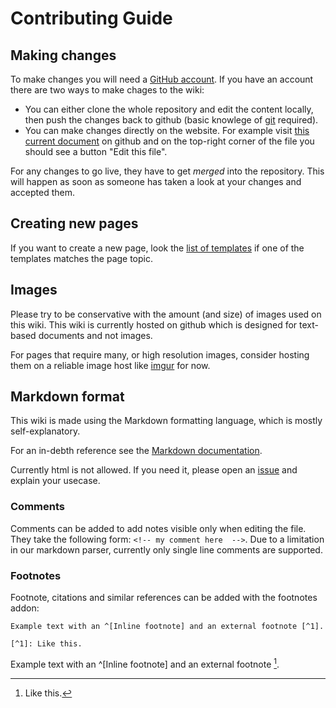 # Contributing Guide


## Making changes

To make changes you will need a [GitHub account](https://github.com/join). If you have an account there are two ways to make chages to the wiki:
* You can either clone the whole repository and edit the content locally, then push the changes back to github (basic knowlege of [git](https://git-scm.com/) required).
* You can make changes directly on the website. For example visit [this current document](https://github.com/3dscanningwiki/Wiki/blob/main/meta/contributing_guide.md) on github and on the top-right corner of the file you should see a button "Edit this file".

For any changes to go live, they have to get *merged* into the repository. This will happen as soon as someone has taken a look at your changes and accepted them.

## Creating new pages

If you want to create a new page, look the [list of templates](template.md) if one of the templates matches the page topic.

## Images

Please try to be conservative with the amount (and size) of images used on this wiki. This wiki is currently hosted on github which is designed for text-based documents and not images.

For pages that require many, or high resolution images, consider hosting them on a reliable image host like [imgur](https://imgur.com/) for now.


## Markdown format

This wiki is made using the Markdown formatting language, which is mostly self-explanatory.

For an in-debth reference see the [Markdown documentation](https://docs.github.com/en/get-started/writing-on-github/getting-started-with-writing-and-formatting-on-github/basic-writing-and-formatting-syntax).

Currently html is not allowed. If you need it, please open an [issue](https://github.com/3dscanningwiki/Wiki-website/issues/new) and explain your usecase.

### Comments

Comments can be added to add notes visible only when editing the file. They take the following form:
`<!-- my comment here  -->`. Due to a limitation in our markdown parser, currently only single line comments are supported.

### Footnotes

Footnote, citations and similar references can be added with the footnotes addon:

```
Example text with an ^[Inline footnote] and an external footnote [^1].

[^1]: Like this.
```

Example text with an ^[Inline footnote] and an external footnote [^1].

[^1]: Like this.